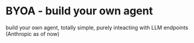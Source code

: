 # BYOA - build your own agent

build your own agent, totally simple, purely inteacting with LLM endpoints (Anthropic as of now)
